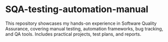# SQA-testing-automation-manual
This repository showcases my hands-on experience in Software Quality Assurance, covering manual testing, automation frameworks, bug tracking, and QA tools. Includes practical projects, test plans, and reports.
